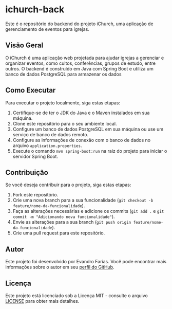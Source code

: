 # ichurch-back

Este é o repositório do backend do projeto iChurch, uma aplicação de gerenciamento de eventos para igrejas.

## Visão Geral

O iChurch é uma aplicação web projetada para ajudar igrejas a gerenciar e organizar eventos, como cultos, conferências, grupos de estudo, entre outros. O backend é construído em Java com Spring Boot e utiliza um banco de dados PostgreSQL para armazenar os dados

## Como Executar

Para executar o projeto localmente, siga estas etapas:

1. Certifique-se de ter o JDK do Java e o Maven instalados em sua máquina.
2. Clone este repositório para o seu ambiente local.
3. Configure um banco de dados PostgreSQL em sua máquina ou use um serviço de banco de dados remoto.
4. Configure as informações de conexão com o banco de dados no arquivo `application.properties`.
5. Execute o comando `mvn spring-boot:run` na raiz do projeto para iniciar o servidor Spring Boot.

## Contribuição

Se você deseja contribuir para o projeto, siga estas etapas:

1. Fork este repositório.
2. Crie uma nova branch para a sua funcionalidade (`git checkout -b feature/nome-da-funcionalidade`).
3. Faça as alterações necessárias e adicione os commits (`git add .` e `git commit -m "Adicionando nova funcionalidade"`).
4. Envie as alterações para a sua branch (`git push origin feature/nome-da-funcionalidade`).
5. Crie uma pull request para este repositório.

## Autor

Este projeto foi desenvolvido por Evandro Farias. Você pode encontrar mais informações sobre o autor em seu [perfil do GitHub](https://github.com/EvandroFarias).

## Licença

Este projeto está licenciado sob a Licença MIT - consulte o arquivo [LICENSE](LICENSE) para obter mais detalhes.

